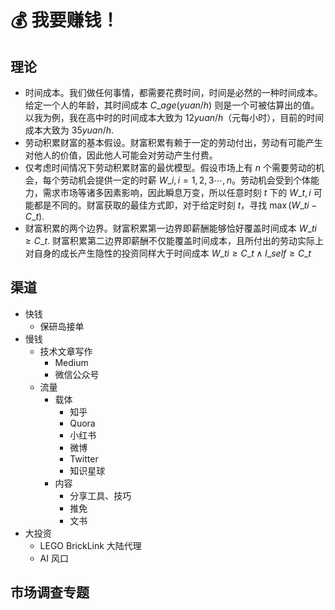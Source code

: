 # 💰 我要赚钱！

## 理论

* 时间成本。我们做任何事情，都需要花费时间，时间是必然的一种时间成本。给定一个人的年龄，其时间成本 $C\_{age} (yuan/h)$ 则是一个可被估算出的值。以我为例，我在高中时的时间成本大致为 $12yuan/h$（元每小时），目前的时间成本大致为 $35yuan/h$.
* 劳动积累财富的基本假设。财富积累有赖于一定的劳动付出，劳动有可能产生对他人的价值，因此他人可能会对劳动产生付费。
* 仅考虑时间情况下劳动积累财富的最优模型。假设市场上有 $n$ 个需要劳动的机会，每个劳动机会提供一定的时薪 $W\_i,i=1,2,3\cdots,n$。劳动机会受到个体能力，需求市场等诸多因素影响，因此瞬息万变，所以任意时刻 $t$ 下的 $W\_{t,i}$ 可能都是不同的。财富获取的最佳方式即，对于给定时刻 $t$，寻找 $\max (W\_{ti} - C\_t)$.
* 财富积累的两个边界。财富积累第一边界即薪酬能够恰好覆盖时间成本 $W\_{ti} \ge C\_t$. 财富积累第二边界即薪酬不仅能覆盖时间成本，且所付出的劳动实际上对自身的成长产生隐性的投资同样大于时间成本 $W\_{ti} \ge C\_t \land I\_{self} \ge C\_t$

## 渠道

* 快钱
  * 保研岛接单
* 慢钱
  * 技术文章写作
    * Medium
    * 微信公众号
  * 流量
    * 载体
      * 知乎
      * Quora
      * 小红书
      * 微博
      * Twitter
      * 知识星球
    * 内容
      * 分享工具、技巧
      * 推免
      * 文书
* 大投资
  * LEGO BrickLink 大陆代理
  * AI 风口

## 市场调查专题
